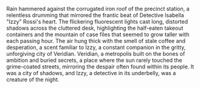 Rain hammered against the corrugated iron roof of the precinct station, a relentless drumming that mirrored the frantic beat of Detective Isabella "Izzy" Rossi's heart.  The flickering fluorescent lights cast long, distorted shadows across the cluttered desk, highlighting the half-eaten takeout containers and the mountain of case files that seemed to grow taller with each passing hour.  The air hung thick with the smell of stale coffee and desperation, a scent familiar to Izzy, a constant companion in the gritty, unforgiving city of Veridian.  Veridian, a metropolis built on the bones of ambition and buried secrets, a place where the sun rarely touched the grime-coated streets, mirroring the despair often found within its people.  It was a city of shadows, and Izzy, a detective in its underbelly, was a creature of the night.
